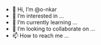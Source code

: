 - 👋 Hi, I’m @o-nkar
- 👀 I’m interested in ...
- 🌱 I’m currently learning ...
- 💞️ I’m looking to collaborate on ...
- 📫 How to reach me ...

<!---
o-nkar/o-nkar is a ✨ special ✨ repository because its `README.md` (this file) appears on your GitHub profile.
You can click the Preview link to take a look at your changes.
--->

